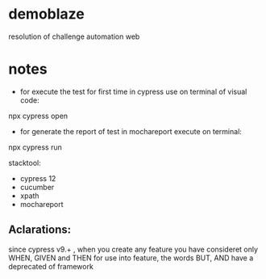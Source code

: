 # demoblaze
resolution of challenge automation web
# notes

-  for execute the test for first time in cypress use on terminal of visual code:

npx cypress open 

- for generate the report of test in mochareport execute on terminal:

npx cypress run


stacktool:

- cypress 12
- cucumber
- xpath
- mochareport

Aclarations:
-----------

since cypress v9.+ , when you create any feature you have consideret only WHEN, GIVEN and THEN for use into feature, the words 
BUT, AND have a deprecated of framework


 
